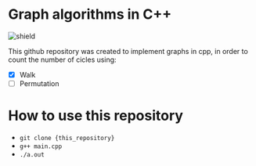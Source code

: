 # Graph algorithms in C++

![shield](https://img.shields.io/badge/license-MIT-green)

This github repository was created to implement graphs in cpp, in order to count the number of cicles using:

- [x] Walk 
- [ ] Permutation

# How to use this repository

- ```git clone {this_repository}``` 
- ```g++ main.cpp```
- ```./a.out```
